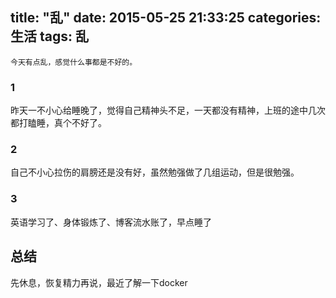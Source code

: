 title: "乱"
date: 2015-05-25 21:33:25
categories: 生活
tags: 乱
---

    今天有点乱，感觉什么事都是不好的。
<!--more-->

### 1
昨天一不小心给睡晚了，觉得自己精神头不足，一天都没有精神，上班的途中几次都打瞌睡，真个不好了。

### 2
自己不小心拉伤的肩膀还是没有好，虽然勉强做了几组运动，但是很勉强。

### 3
英语学习了、身体锻炼了、博客流水账了，早点睡了

## 总结
先休息，恢复精力再说，最近了解一下docker
